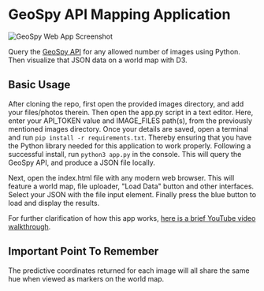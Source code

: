 # GeoSpy API Mapping Application

![GeoSpy Web App Screenshot](https://hosting.photobucket.com/images/i/bernhoftbret/geospy-api-mapping-app-histogram-update.png)

Query the [GeoSpy API](https://dev.geospy.ai/docs/routes#overview) for any allowed number of images using Python. Then visualize that JSON data on a world map with D3.

## Basic Usage

After cloning the repo, first open the provided images directory, and add your files/photos therein. Then open the app.py script in a text editor. Here, enter your API_TOKEN value and IMAGE_FILES path(s), from the previously mentioned images directory. Once your details are saved, open a terminal and run `pip install -r requirements.txt`. Thereby ensuring that you have the Python library needed for this application to work properly. Following a successful install, run `python3 app.py` in the console. This will query the GeoSpy API, and produce a JSON file locally.

Next, open the index.html file with any modern web browser. This will feature a world map, file uploader, "Load Data" button and other interfaces. Select your JSON with the file input element. Finally press the blue button to load and display the results.

For further clarification of how this app works, [here is a brief YouTube video walkthrough](https://youtu.be/FJfkNz5O41A).

## Important Point To Remember

The predictive coordinates returned for each image will all share the same hue when viewed as markers on the world map.

